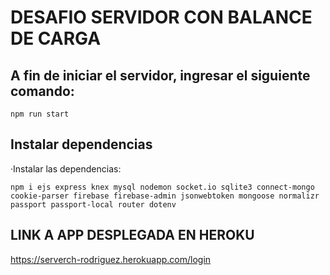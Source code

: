 # DESAFIO SERVIDOR CON BALANCE DE CARGA 

## A fin de iniciar el servidor, ingresar el siguiente comando:  
```
npm run start
```

## Instalar dependencias

·Instalar las dependencias:
```
npm i ejs express knex mysql nodemon socket.io sqlite3 connect-mongo cookie-parser firebase firebase-admin jsonwebtoken mongoose normalizr passport passport-local router dotenv
```

## LINK A APP DESPLEGADA EN HEROKU

https://serverch-rodriguez.herokuapp.com/login
